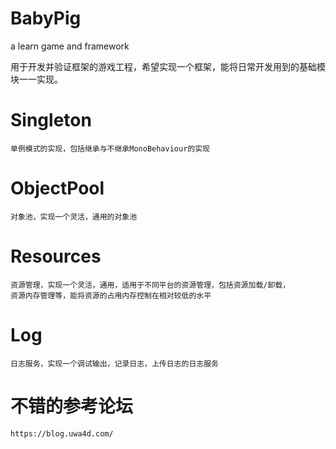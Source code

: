 # BabyPig
a learn game and framework


  用于开发并验证框架的游戏工程，希望实现一个框架，能将日常开发用到的基础模块一一实现。


   # Singleton
    单例模式的实现，包括继承与不继承MonoBehaviour的实现
   # ObjectPool
    对象池，实现一个灵活，通用的对象池
   # Resources
    资源管理，实现一个灵活，通用，适用于不同平台的资源管理，包括资源加载/卸载，
    资源内存管理等，能将资源的占用内存控制在相对较低的水平
   # Log
    日志服务，实现一个调试输出，记录日志，上传日志的日志服务




  # 不错的参考论坛
    https://blog.uwa4d.com/
